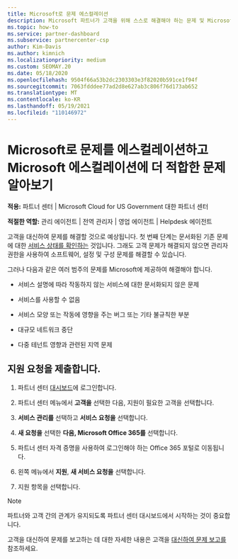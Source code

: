 ```yaml
---
title: Microsoft로 문제 에스컬레이션
description: Microsoft 파트너가 고객을 위해 스스로 해결해야 하는 문제 및 Microsoft로 에스컬레이션해야 할 수 있는 문제에 대해 알아봅니다.
ms.topic: how-to
ms.service: partner-dashboard
ms.subservice: partnercenter-csp
author: Kim-Davis
ms.author: kimnich
ms.localizationpriority: medium
ms.custom: SEOMAY.20
ms.date: 05/18/2020
ms.openlocfilehash: 9504f66a53b2dc2303303e3f82020b591ce1f94f
ms.sourcegitcommit: 7063fdddee77ad2d8e627ab3c806f76d173ab652
ms.translationtype: MT
ms.contentlocale: ko-KR
ms.lasthandoff: 05/19/2021
ms.locfileid: "110146972"
---
```

# <a name="escalate-problems-to-microsoft-and-learn-which-issues-are-more-suited-to-microsoft-escalation"></a>Microsoft로 문제를 에스컬레이션하고 Microsoft 에스컬레이션에 더 적합한 문제 알아보기  

**적용:** 파트너 센터 | Microsoft Cloud for US Government 대한 파트너 센터

**적절한 역할:** 관리 에이전트 | 전역 관리자 | 영업 에이전트 | Helpdesk 에이전트

고객을 대신하여 문제를 해결할 것으로 예상됩니다. 첫 번째 단계는 문서화된 기존 문제에 대한 [서비스 상태를 확인하는](check-service-health.md) 것입니다. 그래도 고객 문제가 해결되지 않으면 관리자 권한을 사용하여 소프트웨어, 설정 및 구성 문제를 해결할 수 있습니다.

그러나 다음과 같은 여러 범주의 문제를 Microsoft에 제공하여 해결해야 합니다.

- 서비스 설명에 따라 작동하지 않는 서비스에 대한 문서화되지 않은 문제

- 서비스를 사용할 수 없음

- 서비스 모양 또는 작동에 영향을 주는 버그 또는 기타 불규칙한 부분

- 대규모 네트워크 중단

- 다중 테넌트 영향과 관련된 지역 문제

## <a name="submit-a-support-request"></a>지원 요청을 제출합니다.

1. 파트너 센터 [대시보드](https://partner.microsoft.com/dashboard)에 로그인합니다.

2. 파트너 센터 메뉴에서 **고객을** 선택한 다음, 지원이 필요한 고객을 선택합니다.

3. **서비스 관리를** 선택하고 **서비스 요청을** 선택합니다.

4. **새 요청을** 선택한 **다음, Microsoft Office 365를** 선택합니다.

5. 파트너 센터 자격 증명을 사용하여 로그인해야 하는 Office 365 포털로 이동됩니다.

6. 왼쪽 메뉴에서 **지원**, **새 서비스 요청을** 선택합니다.

7. 지원 항목을 선택합니다.

>[!NOTE]
>파트너와 고객 간의 관계가 유지되도록 파트너 센터 대시보드에서 시작하는 것이 중요합니다. 

고객을 대신하여 문제를 보고하는 데 대한 자세한 내용은 고객을 [대신하여 문제 보고를](report-problems-on-behalf-of-a-customer.md)참조하세요.

